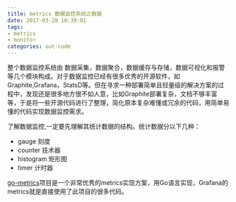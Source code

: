 ```yaml
---
title: metrics 数据监控系统之数据
date: 2017-03-28 10:39:01
tags:
- metrics
- monitor
categories: out-code
---
```

整个数据监控系统由 数据采集，数据聚合，数据缓存与存储，数据可视化和报警等几个模块构成。对于数据监控已经有很多优秀的开源软件，如Graphite,Grafana，StatsD等。但在寻求一种部署简单且轻量级的解决方案的过程中，发现还是很多地方很不如人意，比如Graphite部署复杂，文档不够丰富等，于是将一些开源代码进行了整理，简化原本复杂难懂或冗余的代码，用简单易懂的代码实现数据监控需求。

了解数据监控,一定要先理解其统计数据的结构。统计数据分以下几种：

- gauge   刻度
- counter 技术器
- histogram 矩形图
- timer 计时器

[go-metrics](https://github.com/rcrowley/go-metrics)项目是一个非常优秀的metrics实现方案，用Go语言实现，Grafana的metrics就是直接使用了此项目的很多代码。
